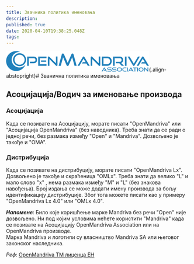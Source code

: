 ```yaml
---
title: Звачника политика именовања
description: 
published: true
date: 2020-04-10T19:38:25.048Z
tags: 
---
```


![header-tr-asso.png](/assets/header-tr-asso.png){.align-abstopright}# Званична политика именовања


## Асоцијација/Водич за именовање производа
### Асоцијација

Када се позивате на Асоцијацију, морате писати "OpenMandriva" или "Асоцијација OpenMandriva" (без наводника).
Треба знати да се ради о једној речи, без размака између "Open" и "Mandriva".
Дозвољено је такође и "OMA".

### Дистрибуција
Када се позивате на дистрибуцију, морате писати  "OpenMandriva Lx".
Дозвољено је такође и скраћеница "OMLx". Треба знати да велико "L" и мало слово "x" , нема размака између "M" и "L" (без знакова навођења).
Број издања се може додати имену производа за бољу идентификацију дистрибуције. Због тога можете писати као у примеру "OpenMandriva Lx 4.0" или "OMLx 4.0".


***Напомене***:
Било које коришћење марке Mandriva без речи "Open" није дозвољено.
Ни под којим условима нећете користити "Mandriva" када се позивате на Асоцијацију  OpenMandriva Association или на OpenMandriva производе.<br>
Марка Mandriva и логотипи су власништво Mandriva SA или његовог законског наследника.

*Реф*: [OpenMandriva TM лиценца ЕН](/doc/OpenMandriva_TM_licence_EN)
